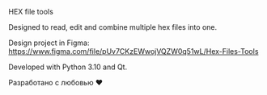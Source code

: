 HEX file tools

Designed to read, edit and combine multiple hex files into one.

Design project in Figma: https://www.figma.com/file/pUv7CKzEWwojVQZW0q51wL/Hex-Files-Tools

Developed with Python 3.10 and Qt.

Разработано с любовью ❤️

